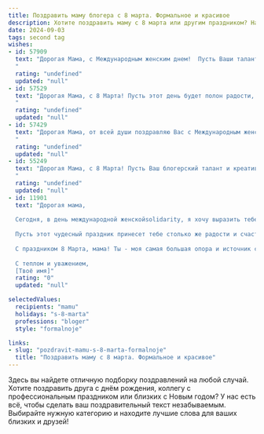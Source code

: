 ```yaml
---
title: Поздравить маму блогера с 8 марта. Формальное и красивое
description: Хотите поздравить маму с 8 марта или другим праздником? Наш ИИ создаст незабываемое поздравление, а вы обязательно выделитесь среди других.  
date: 2024-09-03
tags: second tag
wishes:
- id: 57909
  text: "Дорогая Мама, с Международным женским днем!  Пусть Ваши талант и харизма, проявленные в блогерстве, всегда вдохновляют и приносят Вам радость и успех. Желаю Вам вдохновения, новых свершений и, конечно,  счастья!
  "
  rating: "undefined"
  updated: "null"
- id: 57529
  text: "Дорогая Мама, с 8 Марта! Пусть этот день будет полон радости, тепла и вдохновения. Гордимся твоей креативностью и талантом, которые ты так ярко демонстрируешь в своем блоге. Желаем тебе новых творческих успехов и огромной аудитории, которая будет с удовольствием следить за твоими историями!
  "
  rating: "undefined"
  updated: "null"
- id: 57429
  text: "Дорогая Мама, от всей души поздравляю Вас с Международным женским днем! Желаю Вам вдохновения, новых творческих свершений и, конечно же, огромной аудитории преданных читателей. Пусть Ваши блоги всегда будут интересными и полезными, а Ваша работа приносит Вам радость и удовлетворение! Счастливого 8 марта!
  "
  rating: "undefined"
  updated: "null"
- id: 55249
  text: "Дорогая Мама, с 8 Марта! Пусть Ваш блогерский талант и креативность продолжают вдохновлять и радовать Ваших подписчиков. Желаем Вам успехов, новых творческих идей и бесконечного вдохновения!
  "
  rating: "undefined"
  updated: "null"
- id: 11901
  text: "Дорогая мама,
  
  Сегодня, в день международной женскойsolidarity, я хочу выразить тебе свою искреннюю благодарность и восхищение за всё, что ты делаешь для нас с папой и за то, как ты вдохновляешь меня каждый день своим трудолюбием и творчеством. Твоя профессия блогера не только украшает нашу жизнь, но и дарит нам море позитива и вдохновения.
  
  Пусть этот чудесный праздник принесет тебе столько же радости и счастья, сколько ты даришь другим. Желаю тебе здоровья, благополучия и новых творческих идей, которые будут вдохновлять тысячи людей.
  
  С праздником 8 Марта, мама! Ты - моя самая большая опора и источник сил. Люблю тебя!
  
  С теплом и уважением,
  [Твоё имя]"
  rating: "0"
  updated: "null"

selectedValues:
  recipients: "mamu"
  holidays: "s-8-marta"
  professions: "bloger"
  style: "formalnoje"

links:
- slug: "pozdravit-mamu-s-8-marta-formalnoje"
  title: "Поздравить маму с 8 марта. Формальное и красивое"
---
```


Здесь вы найдете отличную подборку поздравлений на любой случай. 
Хотите поздравить друга с днём рождения, коллегу с профессиональным праздником или близких с Новым годом? У нас есть всё, чтобы сделать ваш поздравительный текст незабываемым. Выбирайте нужную категорию и находите лучшие слова для ваших близких и друзей!
